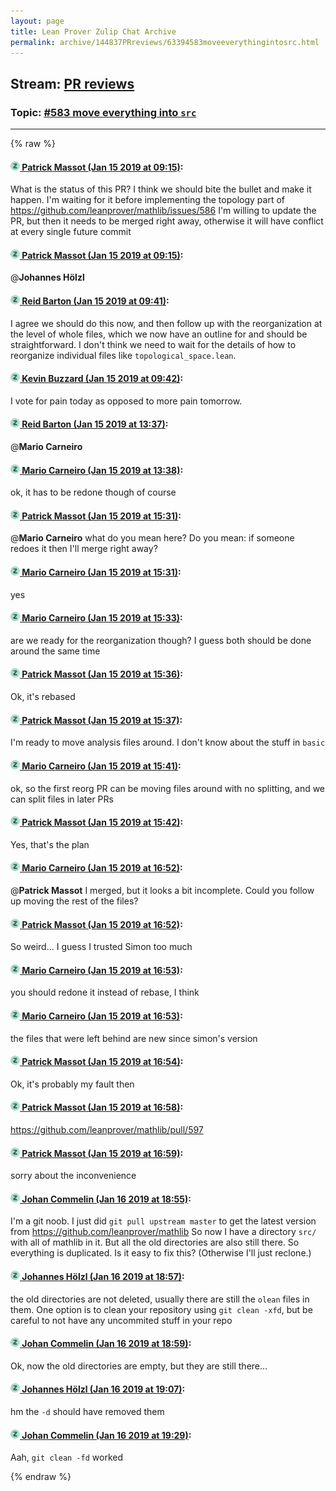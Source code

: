 ```yaml
---
layout: page
title: Lean Prover Zulip Chat Archive 
permalink: archive/144837PRreviews/63394583moveeverythingintosrc.html
---
```


## Stream: [PR reviews](index.html)
### Topic: [#583 move everything into `src`](63394583moveeverythingintosrc.html)

---


{% raw %}
#### [![Click to go to Zulip](../../assets/img/zulip2.png) Patrick Massot (Jan 15 2019 at 09:15)](https://leanprover.zulipchat.com/#narrow/stream/144837-PR%20reviews/topic/%23583%20move%20everything%20into%20%60src%60/near/155153163):
What is the status of this PR? I think we should bite the bullet and make it happen. I'm waiting for it before implementing the topology part of https://github.com/leanprover/mathlib/issues/586 I'm willing to update the PR, but then it needs to be merged right away, otherwise it will have conflict at every single future commit

#### [![Click to go to Zulip](../../assets/img/zulip2.png) Patrick Massot (Jan 15 2019 at 09:15)](https://leanprover.zulipchat.com/#narrow/stream/144837-PR%20reviews/topic/%23583%20move%20everything%20into%20%60src%60/near/155153170):
@**Johannes Hölzl**

#### [![Click to go to Zulip](../../assets/img/zulip2.png) Reid Barton (Jan 15 2019 at 09:41)](https://leanprover.zulipchat.com/#narrow/stream/144837-PR%20reviews/topic/%23583%20move%20everything%20into%20%60src%60/near/155154177):
I agree we should do this now, and then follow up with the reorganization at the level of whole files, which we now have an outline for and should be straightforward. I don't think we need to wait for the details of how to reorganize individual files like `topological_space.lean`.

#### [![Click to go to Zulip](../../assets/img/zulip2.png) Kevin Buzzard (Jan 15 2019 at 09:42)](https://leanprover.zulipchat.com/#narrow/stream/144837-PR%20reviews/topic/%23583%20move%20everything%20into%20%60src%60/near/155154237):
I vote for pain today as opposed to more pain tomorrow.

#### [![Click to go to Zulip](../../assets/img/zulip2.png) Reid Barton (Jan 15 2019 at 13:37)](https://leanprover.zulipchat.com/#narrow/stream/144837-PR%20reviews/topic/%23583%20move%20everything%20into%20%60src%60/near/155165674):
@**Mario Carneiro**

#### [![Click to go to Zulip](../../assets/img/zulip2.png) Mario Carneiro (Jan 15 2019 at 13:38)](https://leanprover.zulipchat.com/#narrow/stream/144837-PR%20reviews/topic/%23583%20move%20everything%20into%20%60src%60/near/155165734):
ok, it has to be redone though of course

#### [![Click to go to Zulip](../../assets/img/zulip2.png) Patrick Massot (Jan 15 2019 at 15:31)](https://leanprover.zulipchat.com/#narrow/stream/144837-PR%20reviews/topic/%23583%20move%20everything%20into%20%60src%60/near/155172935):
@**Mario Carneiro** what do you mean here? Do you mean: if someone redoes it then I'll merge right away?

#### [![Click to go to Zulip](../../assets/img/zulip2.png) Mario Carneiro (Jan 15 2019 at 15:31)](https://leanprover.zulipchat.com/#narrow/stream/144837-PR%20reviews/topic/%23583%20move%20everything%20into%20%60src%60/near/155172952):
yes

#### [![Click to go to Zulip](../../assets/img/zulip2.png) Mario Carneiro (Jan 15 2019 at 15:33)](https://leanprover.zulipchat.com/#narrow/stream/144837-PR%20reviews/topic/%23583%20move%20everything%20into%20%60src%60/near/155173107):
are we ready for the reorganization though? I guess both should be done around the same time

#### [![Click to go to Zulip](../../assets/img/zulip2.png) Patrick Massot (Jan 15 2019 at 15:36)](https://leanprover.zulipchat.com/#narrow/stream/144837-PR%20reviews/topic/%23583%20move%20everything%20into%20%60src%60/near/155173342):
Ok, it's rebased

#### [![Click to go to Zulip](../../assets/img/zulip2.png) Patrick Massot (Jan 15 2019 at 15:37)](https://leanprover.zulipchat.com/#narrow/stream/144837-PR%20reviews/topic/%23583%20move%20everything%20into%20%60src%60/near/155173376):
I'm ready to move analysis files around. I don't know about the stuff in `basic`

#### [![Click to go to Zulip](../../assets/img/zulip2.png) Mario Carneiro (Jan 15 2019 at 15:41)](https://leanprover.zulipchat.com/#narrow/stream/144837-PR%20reviews/topic/%23583%20move%20everything%20into%20%60src%60/near/155173697):
ok, so the first reorg PR can be moving files around with no splitting, and we can split files in later PRs

#### [![Click to go to Zulip](../../assets/img/zulip2.png) Patrick Massot (Jan 15 2019 at 15:42)](https://leanprover.zulipchat.com/#narrow/stream/144837-PR%20reviews/topic/%23583%20move%20everything%20into%20%60src%60/near/155173773):
Yes, that's the plan

#### [![Click to go to Zulip](../../assets/img/zulip2.png) Mario Carneiro (Jan 15 2019 at 16:52)](https://leanprover.zulipchat.com/#narrow/stream/144837-PR%20reviews/topic/%23583%20move%20everything%20into%20%60src%60/near/155180006):
@**Patrick Massot** I merged, but it looks a bit incomplete. Could you follow up moving the rest of the files?

#### [![Click to go to Zulip](../../assets/img/zulip2.png) Patrick Massot (Jan 15 2019 at 16:52)](https://leanprover.zulipchat.com/#narrow/stream/144837-PR%20reviews/topic/%23583%20move%20everything%20into%20%60src%60/near/155180043):
So weird... I guess I trusted Simon too much

#### [![Click to go to Zulip](../../assets/img/zulip2.png) Mario Carneiro (Jan 15 2019 at 16:53)](https://leanprover.zulipchat.com/#narrow/stream/144837-PR%20reviews/topic/%23583%20move%20everything%20into%20%60src%60/near/155180095):
you should redone it instead of rebase, I think

#### [![Click to go to Zulip](../../assets/img/zulip2.png) Mario Carneiro (Jan 15 2019 at 16:53)](https://leanprover.zulipchat.com/#narrow/stream/144837-PR%20reviews/topic/%23583%20move%20everything%20into%20%60src%60/near/155180119):
the files that were left behind are new since simon's version

#### [![Click to go to Zulip](../../assets/img/zulip2.png) Patrick Massot (Jan 15 2019 at 16:54)](https://leanprover.zulipchat.com/#narrow/stream/144837-PR%20reviews/topic/%23583%20move%20everything%20into%20%60src%60/near/155180172):
Ok, it's probably my fault then

#### [![Click to go to Zulip](../../assets/img/zulip2.png) Patrick Massot (Jan 15 2019 at 16:58)](https://leanprover.zulipchat.com/#narrow/stream/144837-PR%20reviews/topic/%23583%20move%20everything%20into%20%60src%60/near/155180604):
https://github.com/leanprover/mathlib/pull/597

#### [![Click to go to Zulip](../../assets/img/zulip2.png) Patrick Massot (Jan 15 2019 at 16:59)](https://leanprover.zulipchat.com/#narrow/stream/144837-PR%20reviews/topic/%23583%20move%20everything%20into%20%60src%60/near/155180612):
sorry about the inconvenience

#### [![Click to go to Zulip](../../assets/img/zulip2.png) Johan Commelin (Jan 16 2019 at 18:55)](https://leanprover.zulipchat.com/#narrow/stream/144837-PR%20reviews/topic/%23583%20move%20everything%20into%20%60src%60/near/155273357):
I'm a git noob. I just did `git pull upstream master` to get the latest version from https://github.com/leanprover/mathlib
So now I have a directory `src/` with all of mathlib in it. But all the old directories are also still there. So everything is duplicated. Is it easy to fix this? (Otherwise I'll just reclone.)

#### [![Click to go to Zulip](../../assets/img/zulip2.png) Johannes Hölzl (Jan 16 2019 at 18:57)](https://leanprover.zulipchat.com/#narrow/stream/144837-PR%20reviews/topic/%23583%20move%20everything%20into%20%60src%60/near/155273485):
the old directories are not deleted, usually there are still the `olean` files in them. One option is to clean your repository using `git clean -xfd`, but be careful to not have any uncommited stuff in your repo

#### [![Click to go to Zulip](../../assets/img/zulip2.png) Johan Commelin (Jan 16 2019 at 18:59)](https://leanprover.zulipchat.com/#narrow/stream/144837-PR%20reviews/topic/%23583%20move%20everything%20into%20%60src%60/near/155273603):
Ok, now the old directories are empty, but they are still there...

#### [![Click to go to Zulip](../../assets/img/zulip2.png) Johannes Hölzl (Jan 16 2019 at 19:07)](https://leanprover.zulipchat.com/#narrow/stream/144837-PR%20reviews/topic/%23583%20move%20everything%20into%20%60src%60/near/155274121):
hm the `-d` should have removed them

#### [![Click to go to Zulip](../../assets/img/zulip2.png) Johan Commelin (Jan 16 2019 at 19:29)](https://leanprover.zulipchat.com/#narrow/stream/144837-PR%20reviews/topic/%23583%20move%20everything%20into%20%60src%60/near/155275903):
Aah, `git clean -fd` worked


{% endraw %}

